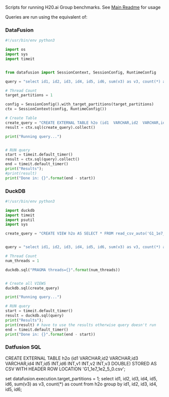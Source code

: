 Scripts for running H20.ai Group benchmarks. See [Main Readme](../README.md) for usage

Queries are run using the equivalent of:

### DataFusion

```python
#!/usr/bin/env python3

import os
import sys
import timeit


from datafusion import SessionContext, SessionConfig, RuntimeConfig

query = "select id1, id2, id3, id4, id5, id6, sum(v3) as v3, count(*) as count from h2o group by id1, id2, id3, id4, id5, id6;"

# Thread Count
target_partitions = 1

config = SessionConfig().with_target_partitions(target_partitions)
ctx = SessionContext(config, RuntimeConfig())

# Create Table
create_query = "CREATE EXTERNAL TABLE h2o (id1  VARCHAR,id2  VARCHAR,id3  VARCHAR,id4  INT,id5  INT,id6  INT,v1  INT,v2 INT,v3 DOUBLE) STORED AS CSV WITH HEADER ROW LOCATION 'G1_1e7_1e2_5_0.csv'"
result = ctx.sql(create_query).collect()

print("Running query...")


# RUN query
start = timeit.default_timer()
result = ctx.sql(query).collect()
end = timeit.default_timer()
print("Results");
#print(result)
print("Done in: {}".format(end - start))
```


### DuckDB

```python
#!/usr/bin/env python3

import duckdb
import timeit
import psutil
import sys

create_query = "CREATE VIEW h2o AS SELECT * FROM read_csv_auto('G1_1e7_1e2_5_0.csv');"


query = "select id1, id2, id3, id4, id5, id6, sum(v3) as v3, count(*) as count from h2o group by id1, id2, id3, id4, id5, id6;"

# Thread Count
num_threads = 1

duckdb.sql("PRAGMA threads={}".format(num_threads))


# Create all VIEWS
duckdb.sql(create_query)

print("Running query...")

# RUN query
start = timeit.default_timer()
result = duckdb.sql(query)
print("Results");
print(result) # have to use the results otherwise query doesn't run
end = timeit.default_timer()
print("Done in: {}".format(end - start))
```

### Datfusion SQL

CREATE EXTERNAL TABLE h2o (id1  VARCHAR,id2  VARCHAR,id3  VARCHAR,id4  INT,id5  INT,id6  INT,v1  INT,v2 INT,v3 DOUBLE) STORED AS CSV WITH HEADER ROW LOCATION 'G1_1e7_1e2_5_0.csv';

set datafusion.execution.target_partitions = 1;
select id1, id2, id3, id4, id5, id6, sum(v3) as v3, count(*) as count from h2o group by id1, id2, id3, id4, id5, id6;
